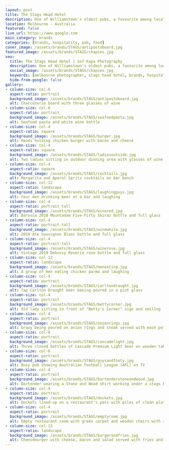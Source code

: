 ```yaml
---
layout: post
title: The Stags Head Hotel
description: One of Williamstown's oldest pubs, a favourite among locals for afterwork drinks
location: Melbourne - Australia
featured: false
live_url: https://www.google.com
main_category: brands 
categories: [brands, hospitality, pub, food]
cover_image: /assets/brands/STAGS/antipastoboard.jpg
featured_image: /assets/brands/STAGS/chapies.jpg
seo:
  title: The Stags Head Hotel | Sof Kapa Photography
  description: One of Williamstown's oldest pubs, a favourite among locals for afterwork drinks
  social_image: /assets/brands/STAGS/chapies.jpg
  keywords: [melbourne photographer, stags head hotel, brands, hospitality, pub, food]
  hide-from-google: false 
gallery:
- column-size: col-6
  aspect-ratio: portrait
  background_image: /assets/brands/STAGS/antipastoboard.jpg
  alt: Charcuterie board with three glasses of wine
- column-size: col-6
  aspect-ratio: portrait
  background_image: /assets/brands/STAGS/seafoodpasta.jpg
  alt: Seafood pasta and white wine bottle
- column-size: col-4
  aspect-ratio: square
  background_image: /assets/brands/STAGS/burger.jpg
  alt: Hands holding chicken burger with bacon and cheese
- column-size: col-4
  aspect-ratio: square
  background_image: /assets/brands/STAGS/ladiesoutside.jpg
  alt: Two ladies sitting in outdoor dinning area with glasses of wine
- column-size: col-4
  aspect-ratio: square
  background_image: /assets/brands/STAGS/cocktails.jpg
  alt: Margarita and Aperol Spritz cocktails on bar bench
- column-size: col-12
  aspect-ratio: landscape
  background_image: /assets/brands/STAGS/laughingguys.jpg
  alt: Four men drinking beer at a bar and laughing
- column-size: col-4
  aspect-ratio: portrait-tall
  background_image: /assets/brands/STAGS/winered.jpg
  alt: Barossa 2018 Mountadam Five-Fifty Shiraz bottle and full glass
- column-size: col-4
  aspect-ratio: portrait-tall
  background_image: /assets/brands/STAGS/winewhite.jpg
  alt: 2019 Ate Sauvignon Blanc bottle and full glass
- column-size: col-4
  aspect-ratio: portrait-tall
  background_image: /assets/brands/STAGS/winerose.jpg
  alt: Vintage 2019 Debussy Reverie rose bottle and full glass
- column-size: col-12
  aspect-ratio: landscape
  background_image: /assets/brands/STAGS/meneating.jpg
  alt: A group of men eating chicken parma and laughing
- column-size: col-4
  aspect-ratio: portrait
  background_image: /assets/brands/STAGS/carltondraught.jpg
  alt: Tap Carlton Draught beer beeing poured in a pint glass
- column-size: col-4
  aspect-ratio: portrait
  background_image: /assets/brands/STAGS/bettycorner.jpg
  alt: Old lady sitting in front of "Betty's Corner" sign and smiling
- column-size: col-4
  aspect-ratio: portrait
  background_image: /assets/brands/STAGS/onionrings.jpg
  alt: Gravy being poured on onion rings and steak served with mash potato and broccolini
- column-size: col-6
  aspect-ratio: portrait
  background_image: /assets/brands/STAGS/cascadelight.jpg
  alt: Three closed bottles of Cascade Premium Light beer on wooden table
- column-size: col-6
  aspect-ratio: portrait
  background_image: /assets/brands/STAGS/guysandfooty.jpg
  alt: Busy pub showing Australian Football League (AFL) on TV
- column-size: col-4
  aspect-ratio: portrait
  background_image: /assets/brands/STAGS/bartenderstoneandwood.jpg
  alt: Bartender wearing a Stone and Wood shirt working under a stags head
- column-size: col-4
  aspect-ratio: portrait
  background_image: /assets/brands/STAGS/dockets.jpg
  alt: Dockets lined-up on a restaurant's pass with piles of clean plates
- column-size: col-4
  aspect-ratio: portrait
  background_image: /assets/brands/STAGS/emptyroom.jpg
  alt: Empty restaurant room with green carpet and wooden chairs with red seats
- column-size: col-12
  aspect-ratio: landscape
  background_image: /assets/brands/STAGS/burgerandfries.jpg
  alt: Cheeseburger with cheese, bacon and salad served with fries and mayonnaise
---
```


